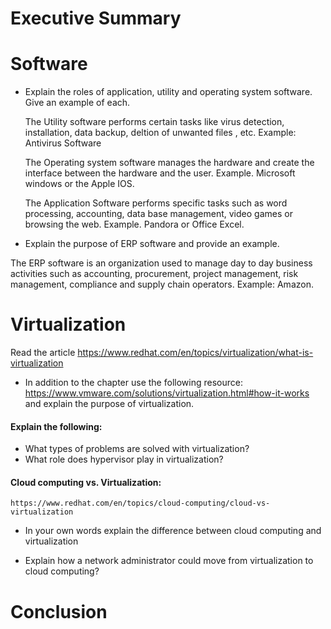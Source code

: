 # Executive Summary

# Software 
* Explain the roles of application, utility and operating system software. Give an example of each. 

  The Utility software performs certain tasks like virus detection, installation, data backup, deltion of unwanted files , etc. Example: Antivirus Software
 
  The Operating system software manages the hardware and create the interface between the hardware and the user. Example. Microsoft windows or the Apple IOS.
  
   The Application Software performs specific tasks such as word processing, accounting, data base management, video games or browsing the web. Example. Pandora or Office Excel. 
   
* Explain the purpose of ERP software and provide an example. 

 The ERP software is an organization used to manage day to day business activities such as accounting, procurement, project management, risk management, compliance and supply chain operators. Example: Amazon.

# Virtualization

Read the article 
https://www.redhat.com/en/topics/virtualization/what-is-virtualization

* In addition to the chapter use the following resource:  https://www.vmware.com/solutions/virtualization.html#how-it-works
and explain the purpose of virtualization. 

#### Explain the following: 
* What types of problems are solved with virtualization? 
* What role does hypervisor play in virtualization? 

#### Cloud computing vs. Virtualization: 
    https://www.redhat.com/en/topics/cloud-computing/cloud-vs-virtualization  
 
* In your own words explain the difference between cloud computing and virtualization  

* Explain how a network administrator could move from virtualization to cloud computing? 
 
# Conclusion
